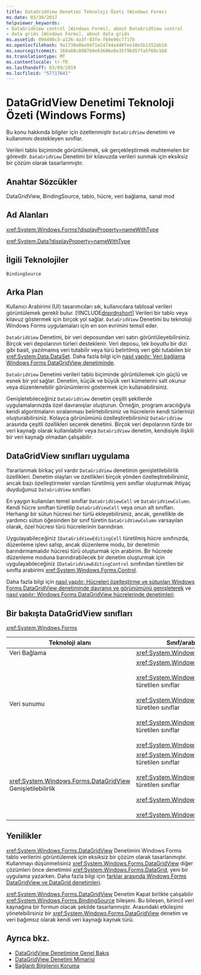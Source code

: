 ```yaml
---
title: DataGridView Denetimi Teknoloji Özeti (Windows Forms)
ms.date: 03/30/2017
helpviewer_keywords:
- DataGridView control [Windows Forms], about DataGridView control
- data grids [Windows Forms], about data grids
ms.assetid: 094498c3-a126-4a3f-83fe-f69e96c7717b
ms.openlocfilehash: 9a1738e8be0471e24744a440fee10e5b1152ab10
ms.sourcegitcommit: 160a88c8087b0e63606e6e35f9bd57fa5f69c168
ms.translationtype: MT
ms.contentlocale: tr-TR
ms.lasthandoff: 03/09/2019
ms.locfileid: "57717641"
---
```

# <a name="datagridview-control-technology-summary-windows-forms"></a>DataGridView Denetimi Teknoloji Özeti (Windows Forms)
Bu konu hakkında bilgiler için özetlenmiştir `DataGridView` denetimi ve kullanımını destekleyen sınıflar.  
  
 Verileri tablo biçiminde görüntülemek, sık gerçekleştirmek muhtemelen bir görevdir. `DataGridView` Denetimi bir kılavuzda verileri sunmak için eksiksiz bir çözüm olarak tasarlanmıştır.  
  
## <a name="keywords"></a>Anahtar Sözcükler  
 DataGridView, BindingSource, tablo, hücre, veri bağlama, sanal mod  
  
## <a name="namespaces"></a>Ad Alanları  
 <xref:System.Windows.Forms?displayProperty=nameWithType>  
  
 <xref:System.Data?displayProperty=nameWithType>  
  
## <a name="related-technologies"></a>İlgili Teknolojiler  
 `BindingSource`  
  
## <a name="background"></a>Arka Plan  
 Kullanıcı Arabirimi (UI) tasarımcıları sık, kullanıcılara tablosal verileri görüntülemek gerekli bulur. [!INCLUDE[dnprdnshort](../../../../includes/dnprdnshort-md.md)] Verileri bir tablo veya kılavuz göstermek için birçok yol sağlar. `DataGridView` Denetimi bu teknoloji Windows Forms uygulamaları için en son evrimini temsil eder.  
  
 `DataGridView` Denetimi, bir veri deposundan veri satırı görüntüleyebilirsiniz. Birçok veri depolarının türleri desteklenir. Veri deposu, tek boyutlu bir dizi gibi basit, yazılmamış veri tutabilir veya türü belirtilmiş veri gibi tutabilen bir <xref:System.Data.DataSet>. Daha fazla bilgi için [nasıl yapılır: Veri bağlama Windows Forms DataGridView denetiminde](how-to-bind-data-to-the-windows-forms-datagridview-control.md).  
  
 `DataGridView` Denetimi verileri tablo biçiminde görüntülemek için güçlü ve esnek bir yol sağlar. Denetim, küçük ve büyük veri kümelerini salt okunur veya düzenlenebilir görünümlerini göstermek için kullanabilirsiniz.  
  
 Genişletebileceğiniz `DataGridView` denetim çeşitli şekillerde uygulamalarınızda özel davranışlar oluşturun. Örneğin, program aracılığıyla kendi algoritmaların sıralanması belirtebilirsiniz ve hücrelerin kendi türlerinizi oluşturabilirsiniz. Kolayca görünümünü özelleştirebilirsiniz `DataGridView` arasında çeşitli özellikleri seçerek denetimi. Birçok veri depolarının türde bir veri kaynağı olarak kullanılabilir veya `DataGridView` denetim, kendisiyle ilişkili bir veri kaynağı olmadan çalışabilir.  
  
## <a name="implementing-datagridview-classes"></a>DataGridView sınıfları uygulama  
 Yararlanmak birkaç yol vardır `DataGridView` denetimin genişletilebilirlik özellikleri. Denetim olayları ve özellikleri birçok yönden özelleştirebilirsiniz, ancak bazı özelleştirmeler varolan türetilmiş yeni sınıflar oluşturmak ihtiyaç duyduğunuz `DataGridView` sınıfları.  
  
 En yaygın kullanılan temel sınıflar `DataGridViewCell` ve `DataGridViewColumn`. Kendi hücre sınıftan türetilip `DataGridViewCell` veya onun alt sınıfları. Herhangi bir sütun hücresi her türlü ekleyebilirsiniz, ancak, genellikle de yardımcı sütun öğesinden bir sınıf türetin `DataGridViewColumn` varsayılan olarak, özel hücresi türü hücrelerinin barındıran.  
  
 Uygulayabileceğiniz `IDataGridViewEditingCell` türetilmiş hücre sınıfınızda, düzenleme işlevi sahip, ancak düzenleme modu, bir denetimin barındırmamalıdır hücresi türü oluşturmak için arabirim. Bir hücrede düzenleme moduna barındırabilecek bir denetim oluşturmak için uygulayabileceğiniz `IDataGridViewEditingControl` sınıfından türetilen bir sınıfta arabirimi <xref:System.Windows.Forms.Control>.  
  
 Daha fazla bilgi için [nasıl yapılır: Hücreleri özelleştirme ve sütunları Windows Forms DataGridView denetiminde davranış ve görünümünü genişleterek](customize-cells-and-columns-in-the-datagrid-by-extending-behavior.md) ve [nasıl yapılır: Windows Forms DataGridView hücrelerinde denetimleri](how-to-host-controls-in-windows-forms-datagridview-cells.md).  
  
## <a name="datagridview-classes-at-a-glance"></a>Bir bakışta DataGridView sınıfları  
 <xref:System.Windows.Forms>  
  
|Teknoloji alanı|Sınıf/arabirim/yapılandırma öğeleri|  
|---------------------|-------------------------------------------------|  
|Veri Bağlama|<xref:System.Windows.Forms.BindingSource>|  
|Veri sunumu|<xref:System.Windows.Forms.DataGridView><br /><br /> <xref:System.Windows.Forms.DataGridViewCell> ve türetilen sınıflar<br /><br /> <xref:System.Windows.Forms.DataGridViewRow> ve türetilen sınıflar<br /><br /> <xref:System.Windows.Forms.DataGridViewColumn> ve türetilen sınıflar<br /><br /> <xref:System.Windows.Forms.DataGridViewCellStyle>|  
|<xref:System.Windows.Forms.DataGridView> Genişletilebilirlik|<xref:System.Windows.Forms.DataGridViewCell> ve türetilen sınıflar<br /><br /> <xref:System.Windows.Forms.DataGridViewColumn> ve türetilen sınıflar<br /><br /> <xref:System.Windows.Forms.IDataGridViewEditingCell><br /><br /> <xref:System.Windows.Forms.IDataGridViewEditingControl>|  
  
## <a name="whats-new"></a>Yenilikler  
 <xref:System.Windows.Forms.DataGridView> Denetimini Windows Forms tablo verilerini görüntülemek için eksiksiz bir çözüm olarak tasarlanmıştır. Kullanmayı düşünmelisiniz <xref:System.Windows.Forms.DataGridView> diğer çözümleri önce denetimini <xref:System.Windows.Forms.DataGrid>, yeni bir uygulama yazarken. Daha fazla bilgi için [farklar arasında Windows Forms DataGridView ve DataGrid denetimleri](differences-between-the-windows-forms-datagridview-and-datagrid-controls.md).  
  
 <xref:System.Windows.Forms.DataGridView> Denetim Kapat birlikte çalışabilir <xref:System.Windows.Forms.BindingSource> bileşeni. Bu bileşen, birincil veri kaynağına bir formun olacak şekilde tasarlanmıştır. Arasındaki etkileşimi yönetebilirsiniz bir <xref:System.Windows.Forms.DataGridView> denetim ve veri bağımsız olarak kendi veri kaynağı kaynak türü.  
  
## <a name="see-also"></a>Ayrıca bkz.
- [DataGridView Denetimine Genel Bakış](datagridview-control-overview-windows-forms.md)
- [DataGridView Denetimi Mimarisi](datagridview-control-architecture-windows-forms.md)
- [Bağlantı Bilgilerini Koruma](../../data/adonet/protecting-connection-information.md)
